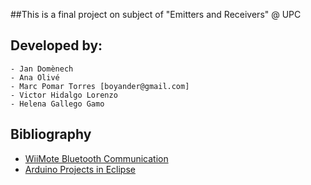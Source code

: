 ##This is a final project on subject of  "Emitters and Receivers"  @ UPC

Developed by:
------------
	- Jan Domènech
	- Ana Olivé
	- Marc Pomar Torres [boyander@gmail.com]
	- Victor Hidalgo Lorenzo
	- Helena Gallego Gamo


Bibliography
------------
- [WiiMote Bluetooth Communication](http://wiibrew.org/wiki/Wiimote)
- [Arduino Projects in Eclipse](http://arduino.cc/playground/Code/Eclipse)
